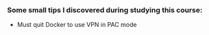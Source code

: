 ### Some small tips I discovered during studying this course:
- Must quit Docker to use VPN in PAC mode
